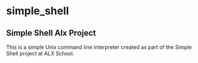 # simple_shell
## Simple Shell Alx Project
This is a simple Unix command line interpreter created as part of the Simple Shell project at ALX School.
